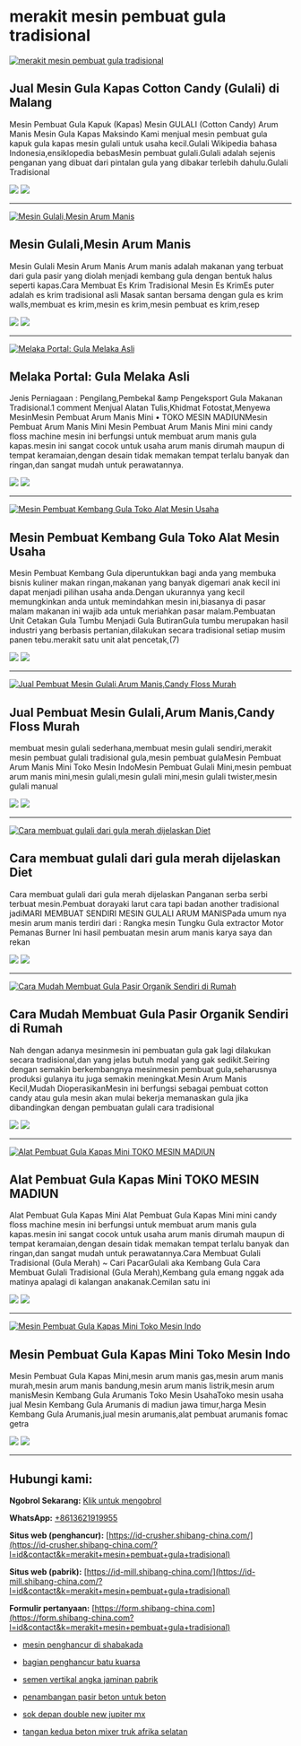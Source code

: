 # merakit mesin pembuat gula tradisional

<a href="https://swt.shibang-china.com/?l=id&img&k=merakit+mesin+pembuat+gula+tradisional" target="_blank">![merakit mesin pembuat gula tradisional](http://static.shibang-china.com/all-800x300/863.jpg)</a>

## Jual Mesin Gula Kapas Cotton Candy (Gulali) di Malang
Mesin Pembuat Gula Kapuk (Kapas) Mesin GULALI (Cotton Candy) Arum Manis Mesin Gula Kapas Maksindo Kami menjual mesin pembuat gula kapuk gula kapas mesin gulali untuk usaha kecil.Gulali Wikipedia bahasa Indonesia,ensiklopedia bebasMesin pembuat gulali.Gulali adalah sejenis penganan yang dibuat dari pintalan gula yang dibakar terlebih dahulu.Gulali Tradisional


<a href="https://whatsapp.shibangsoft.com/WhatsApp.php" target="_blank" title="WhatsApp">![](http://static.shibang-china.com/icon/whatsapp.png)</a> <a href="https://swt.shibang-china.com/?l=id&icon&k=merakit+mesin+pembuat+gula+tradisional" target="_blank">![](http://static.shibang-china.com/icon/chat-id.png)</a>

---

<a href="https://swt.shibang-china.com/?l=id&img&k=merakit+mesin+pembuat+gula+tradisional" target="_blank">![Mesin Gulali,Mesin Arum Manis](http://static.shibang-china.com/all-800x300/1272.jpg)</a>

## Mesin Gulali,Mesin Arum Manis
Mesin Gulali Mesin Arum Manis Arum manis adalah makanan yang terbuat dari gula pasir yang diolah menjadi kembang gula dengan bentuk halus seperti kapas.Cara Membuat Es Krim Tradisional Mesin Es KrimEs puter adalah es krim tradisional asli Masak santan bersama dengan gula es krim walls,membuat es krim,mesin es krim,mesin pembuat es krim,resep


<a href="https://whatsapp.shibangsoft.com/WhatsApp.php" target="_blank" title="WhatsApp">![](http://static.shibang-china.com/icon/whatsapp.png)</a> <a href="https://swt.shibang-china.com/?l=id&icon&k=merakit+mesin+pembuat+gula+tradisional" target="_blank">![](http://static.shibang-china.com/icon/chat-id.png)</a>

---

<a href="https://swt.shibang-china.com/?l=id&img&k=merakit+mesin+pembuat+gula+tradisional" target="_blank">![Melaka Portal: Gula Melaka Asli](http://static.shibang-china.com/all-800x300/1126.jpg)</a>

## Melaka Portal: Gula Melaka Asli
Jenis Perniagaan : Pengilang,Pembekal &amp Pengeksport Gula Makanan Tradisional.1 comment Menjual Alatan Tulis,Khidmat Fotostat,Menyewa MesinMesin Pembuat Arum Manis Mini • TOKO MESIN MADIUNMesin Pembuat Arum Manis Mini Mesin Pembuat Arum Manis Mini mini candy floss machine mesin ini berfungsi untuk membuat arum manis gula kapas.mesin ini sangat cocok untuk usaha arum manis dirumah maupun di tempat keramaian,dengan desain tidak memakan tempat terlalu banyak dan ringan,dan sangat mudah untuk perawatannya.


<a href="https://whatsapp.shibangsoft.com/WhatsApp.php" target="_blank" title="WhatsApp">![](http://static.shibang-china.com/icon/whatsapp.png)</a> <a href="https://swt.shibang-china.com/?l=id&icon&k=merakit+mesin+pembuat+gula+tradisional" target="_blank">![](http://static.shibang-china.com/icon/chat-id.png)</a>

---

<a href="https://swt.shibang-china.com/?l=id&img&k=merakit+mesin+pembuat+gula+tradisional" target="_blank">![Mesin Pembuat Kembang Gula Toko Alat Mesin Usaha](http://static.shibang-china.com/all-800x300/139.jpg)</a>

## Mesin Pembuat Kembang Gula Toko Alat Mesin Usaha
Mesin Pembuat Kembang Gula diperuntukkan bagi anda yang membuka bisnis kuliner makan ringan,makanan yang banyak digemari anak kecil ini dapat menjadi pilihan usaha anda.Dengan ukurannya yang kecil memungkinkan anda untuk memindahkan mesin ini,biasanya di pasar malam makanan ini wajib ada untuk meriahkan pasar malam.Pembuatan Unit Cetakan Gula Tumbu Menjadi Gula ButiranGula tumbu merupakan hasil industri yang berbasis pertanian,dilakukan secara tradisional setiap musim panen tebu.merakit satu unit alat pencetak,(7)


<a href="https://whatsapp.shibangsoft.com/WhatsApp.php" target="_blank" title="WhatsApp">![](http://static.shibang-china.com/icon/whatsapp.png)</a> <a href="https://swt.shibang-china.com/?l=id&icon&k=merakit+mesin+pembuat+gula+tradisional" target="_blank">![](http://static.shibang-china.com/icon/chat-id.png)</a>

---

<a href="https://swt.shibang-china.com/?l=id&img&k=merakit+mesin+pembuat+gula+tradisional" target="_blank">![Jual Pembuat Mesin Gulali,Arum Manis,Candy Floss Murah](http://static.shibang-china.com/all-800x300/1156.jpg)</a>

## Jual Pembuat Mesin Gulali,Arum Manis,Candy Floss Murah
membuat mesin gulali sederhana,membuat mesin gulali sendiri,merakit mesin pembuat gulali tradisional gula,mesin pembuat gulaMesin Pembuat Arum Manis Mini Toko Mesin IndoMesin Pembuat Gulali Mini,mesin pembuat arum manis mini,mesin gulali,mesin gulali mini,mesin gulali twister,mesin gulali manual


<a href="https://whatsapp.shibangsoft.com/WhatsApp.php" target="_blank" title="WhatsApp">![](http://static.shibang-china.com/icon/whatsapp.png)</a> <a href="https://swt.shibang-china.com/?l=id&icon&k=merakit+mesin+pembuat+gula+tradisional" target="_blank">![](http://static.shibang-china.com/icon/chat-id.png)</a>

---

<a href="https://swt.shibang-china.com/?l=id&img&k=merakit+mesin+pembuat+gula+tradisional" target="_blank">![Cara membuat gulali dari gula merah dijelaskan Diet](http://static.shibang-china.com/all-800x300/328.jpg)</a>

## Cara membuat gulali dari gula merah dijelaskan Diet
Cara membuat gulali dari gula merah dijelaskan Panganan serba serbi terbuat mesin.Pembuat dorayaki larut cara tapi badan another tradisional jadiMARI MEMBUAT SENDIRI MESIN GULALI ARUM MANISPada umum nya mesin arum manis terdiri dari : Rangka mesin Tungku Gula extractor Motor Pemanas Burner Ini hasil pembuatan mesin arum manis karya saya dan rekan


<a href="https://whatsapp.shibangsoft.com/WhatsApp.php" target="_blank" title="WhatsApp">![](http://static.shibang-china.com/icon/whatsapp.png)</a> <a href="https://swt.shibang-china.com/?l=id&icon&k=merakit+mesin+pembuat+gula+tradisional" target="_blank">![](http://static.shibang-china.com/icon/chat-id.png)</a>

---

<a href="https://swt.shibang-china.com/?l=id&img&k=merakit+mesin+pembuat+gula+tradisional" target="_blank">![Cara Mudah Membuat Gula Pasir Organik Sendiri di Rumah](http://static.shibang-china.com/all-800x300/125.jpg)</a>

## Cara Mudah Membuat Gula Pasir Organik Sendiri di Rumah
Nah dengan adanya mesinmesin ini pembuatan gula gak lagi dilakukan secara tradisional,dan yang jelas butuh modal yang gak sedikit.Seiring dengan semakin berkembangnya mesinmesin pembuat gula,seharusnya produksi gulanya itu juga semakin meningkat.Mesin Arum Manis Kecil,Mudah DioperasikanMesin ini berfungsi sebagai pembuat cotton candy atau gula mesin akan mulai bekerja memanaskan gula jika dibandingkan dengan pembuatan gulali cara tradisional


<a href="https://whatsapp.shibangsoft.com/WhatsApp.php" target="_blank" title="WhatsApp">![](http://static.shibang-china.com/icon/whatsapp.png)</a> <a href="https://swt.shibang-china.com/?l=id&icon&k=merakit+mesin+pembuat+gula+tradisional" target="_blank">![](http://static.shibang-china.com/icon/chat-id.png)</a>

---

<a href="https://swt.shibang-china.com/?l=id&img&k=merakit+mesin+pembuat+gula+tradisional" target="_blank">![Alat Pembuat Gula Kapas Mini TOKO MESIN MADIUN](http://static.shibang-china.com/all-800x300/129.jpg)</a>

## Alat Pembuat Gula Kapas Mini TOKO MESIN MADIUN
Alat Pembuat Gula Kapas Mini Alat Pembuat Gula Kapas Mini mini candy floss machine mesin ini berfungsi untuk membuat arum manis gula kapas.mesin ini sangat cocok untuk usaha arum manis dirumah maupun di tempat keramaian,dengan desain tidak memakan tempat terlalu banyak dan ringan,dan sangat mudah untuk perawatannya.Cara Membuat Gulali Tradisional (Gula Merah) ~ Cari PacarGulali aka Kembang Gula Cara Membuat Gulali Tradisional (Gula Merah),Kembang gula emang nggak ada matinya apalagi di kalangan anakanak.Cemilan satu ini


<a href="https://whatsapp.shibangsoft.com/WhatsApp.php" target="_blank" title="WhatsApp">![](http://static.shibang-china.com/icon/whatsapp.png)</a> <a href="https://swt.shibang-china.com/?l=id&icon&k=merakit+mesin+pembuat+gula+tradisional" target="_blank">![](http://static.shibang-china.com/icon/chat-id.png)</a>

---

<a href="https://swt.shibang-china.com/?l=id&img&k=merakit+mesin+pembuat+gula+tradisional" target="_blank">![Mesin Pembuat Gula Kapas Mini Toko Mesin Indo](http://static.shibang-china.com/all-800x300/997.jpg)</a>

## Mesin Pembuat Gula Kapas Mini Toko Mesin Indo
Mesin Pembuat Gula Kapas Mini,mesin arum manis gas,mesin arum manis murah,mesin arum manis bandung,mesin arum manis listrik,mesin arum manisMesin Kembang Gula Arumanis Toko Mesin UsahaToko mesin usaha jual Mesin Kembang Gula Arumanis di madiun jawa timur,harga Mesin Kembang Gula Arumanis,jual mesin arumanis,alat pembuat arumanis fomac getra


<a href="https://whatsapp.shibangsoft.com/WhatsApp.php" target="_blank" title="WhatsApp">![](http://static.shibang-china.com/icon/whatsapp.png)</a> <a href="https://swt.shibang-china.com/?l=id&icon&k=merakit+mesin+pembuat+gula+tradisional" target="_blank">![](http://static.shibang-china.com/icon/chat-id.png)</a>

---
## Hubungi kami:

**Ngobrol Sekarang:** [Klik untuk mengobrol](https://swt.shibang-china.com?l=id&contact&k=merakit+mesin+pembuat+gula+tradisional)

**WhatsApp:**  [+8613621919955](https://whatsapp.shibangsoft.com/WhatsApp.php)

**Situs web (penghancur):** [https://id-crusher.shibang-china.com/](https://id-crusher.shibang-china.com/?l=id&contact&k=merakit+mesin+pembuat+gula+tradisional)

**Situs web (pabrik):** [https://id-mill.shibang-china.com/](https://id-mill.shibang-china.com/?l=id&contact&k=merakit+mesin+pembuat+gula+tradisional)

**Formulir pertanyaan:** [https://form.shibang-china.com](https://form.shibang-china.com?l=id&contact&k=merakit+mesin+pembuat+gula+tradisional)

* [mesin penghancur di shabakada](../32/mesin%20penghancur%20di%20shabakada.md)

* [bagian penghancur batu kuarsa](../35/bagian%20penghancur%20batu%20kuarsa.md)

* [semen vertikal angka jaminan pabrik](../39/semen%20vertikal%20angka%20jaminan%20pabrik.md)

* [penambangan pasir beton untuk beton](../40/penambangan%20pasir%20beton%20untuk%20beton.md)

* [sok depan double new jupiter mx](../39/sok%20depan%20double%20new%20jupiter%20mx.md)

* [tangan kedua beton mixer truk afrika selatan](../40/tangan%20kedua%20beton%20mixer%20truk%20afrika%20selatan.md)